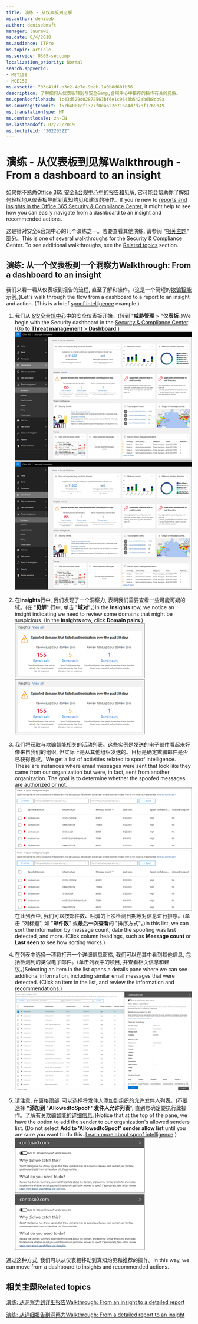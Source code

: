 ```yaml
---
title: 演练 - 从仪表板到见解
ms.author: deniseb
author: denisebmsft
manager: laurawi
ms.date: 6/4/2018
ms.audience: ITPro
ms.topic: article
ms.service: O365-seccomp
localization_priority: Normal
search.appverid:
- MET150
- MOE150
ms.assetid: 703c41df-b3e2-4e7e-9eeb-1a0b8d60fb56
description: 了解如何从仪表板转到与安全&amp;合规中心中推荐的操作有关的见解。
ms.openlocfilehash: 1c43d529d02872563bf6e1c9643b542ab6b8db9a
ms.sourcegitcommit: f57b4001ef1327f0ea622e716a4d7d78f1769b49
ms.translationtype: MT
ms.contentlocale: zh-CN
ms.lasthandoff: 02/23/2019
ms.locfileid: "30220522"
---
```

# <a name="walkthrough---from-a-dashboard-to-an-insight"></a><span data-ttu-id="a1bd4-103">演练 - 从仪表板到见解</span><span class="sxs-lookup"><span data-stu-id="a1bd4-103">Walkthrough - From a dashboard to an insight</span></span>

<span data-ttu-id="a1bd4-104">如果你不熟悉[Office 365 安全&amp;合规中心中的报告和见解](reports-and-insights-in-security-and-compliance.md), 它可能会帮助你了解如何轻松地从仪表板导航到真知灼见和建议的操作。</span><span class="sxs-lookup"><span data-stu-id="a1bd4-104">If you're new to [reports and insights in the Office 365 Security &amp; Compliance Center](reports-and-insights-in-security-and-compliance.md), it might help to see how you can easily navigate from a dashboard to an insight and recommended actions.</span></span> 
  
<span data-ttu-id="a1bd4-p101">这是针对安全&amp;合规中心的几个演练之一。若要查看其他演练, 请参阅 "[相关主题](#related-topics)" 部分。</span><span class="sxs-lookup"><span data-stu-id="a1bd4-p101">This is one of several walkthroughs for the Security &amp; Compliance Center. To see additional walkthroughs, see the [Related topics](#related-topics) section.</span></span> 
  
## <a name="walkthrough-from-a-dashboard-to-an-insight"></a><span data-ttu-id="a1bd4-107">演练: 从一个仪表板到一个洞察力</span><span class="sxs-lookup"><span data-stu-id="a1bd4-107">Walkthrough: From a dashboard to an insight</span></span>

<span data-ttu-id="a1bd4-p102">我们来看一看从仪表板到报告的流程, 直至了解和操作。(这是一个简短的[欺骗智能](learn-about-spoof-intelligence.md)示例。)</span><span class="sxs-lookup"><span data-stu-id="a1bd4-p102">Let's walk through the flow from a dashboard to a report to an insight and action. (This is a brief [spoof intelligence](learn-about-spoof-intelligence.md) example.)</span></span> 
  
1. <span data-ttu-id="a1bd4-p103">我们从[ &amp;安全合规中心](https://protection.office.com)中的安全仪表板开始。(转到 "**威胁管理** \> "**仪表板**。)</span><span class="sxs-lookup"><span data-stu-id="a1bd4-p103">We begin with the Security dashboard in the [Security &amp; Compliance Center](https://protection.office.com). (Go to **Threat management** \> **Dashboard**.)</span></span><br><span data-ttu-id="a1bd4-112">![在 "安全&amp;合规性中心" 中, \>选择 "威胁管理仪表板"](media/05a38660-eb13-4960-a266-11809c453d95.png)</span><span class="sxs-lookup"><span data-stu-id="a1bd4-112">![In the Security &amp; Compliance Center, choose Threat management \> Dashboard](media/05a38660-eb13-4960-a266-11809c453d95.png)</span></span><br>
  
2. <span data-ttu-id="a1bd4-p104">在**Insights**行中, 我们发现了一个洞察力, 表明我们需要查看一些可能可疑的域。(在 "**见解**" 行中, 单击 "**域对**"。)</span><span class="sxs-lookup"><span data-stu-id="a1bd4-p104">In the **Insights** row, we notice an insight indicating we need to review some domains that might be suspicious. (In the **Insights** row, click **Domain pairs**.)</span></span><br><span data-ttu-id="a1bd4-115">![Insights 行提到了潜在的欺骗问题](media/dd1d0cb3-3201-45d7-b41d-18a0944fe85d.png)</span><span class="sxs-lookup"><span data-stu-id="a1bd4-115">![The Insights row mentions potential spoofing concerns](media/dd1d0cb3-3201-45d7-b41d-18a0944fe85d.png)</span></span><br>
  
3. <span data-ttu-id="a1bd4-p105">我们将获取与欺骗智能相关的活动列表。这些实例是发送的电子邮件看起来好像来自我们的组织, 但实际上是从其他组织发送的。目标是确定欺骗邮件是否已获得授权。</span><span class="sxs-lookup"><span data-stu-id="a1bd4-p105">We get a list of activities related to spoof intelligence. These are instances where email messages were sent that look like they came from our organization but were, in fact, sent from another organization. The goal is to determine whether the spoofed messages are authorized or not.</span></span><br><span data-ttu-id="a1bd4-119">![欺骗性智能见解](media/a2e2b4fd-0c1e-499f-8401-cf3089da82fa.png)</span><span class="sxs-lookup"><span data-stu-id="a1bd4-119">![Spoof intelligence insights](media/a2e2b4fd-0c1e-499f-8401-cf3089da82fa.png)</span></span><br><span data-ttu-id="a1bd4-p106">在此列表中, 我们可以按邮件数、哄骗的上次检测日期等对信息进行排序。(单击 "列标题", 如 "**邮件数**" 或**最后一次查看**的 "排序方式"。)</span><span class="sxs-lookup"><span data-stu-id="a1bd4-p106">In this list, we can sort the information by message count, date the spoofing was last detected, and more. (Click column headings, such as **Message count** or **Last seen** to see how sorting works.)</span></span> 
    
4. <span data-ttu-id="a1bd4-p107">在列表中选择一项将打开一个详细信息窗格, 我们可以在其中看到其他信息, 包括检测到的类似电子邮件。(单击列表中的项目, 并查看相关信息和建议。)</span><span class="sxs-lookup"><span data-stu-id="a1bd4-p107">Selecting an item in the list opens a details pane where we can see additional information, including similar email messages that were detected. (Click an item in the list, and review the information and recommendations.)</span></span><br>![选择项目时将打开一个详细信息窗格](media/7ad1faa5-6ca2-474e-a609-eb275e0a8e59.png)<br>
  
5. <span data-ttu-id="a1bd4-p108">请注意, 在窗格顶部, 可以选择将发件人添加到组织的允许发件人列表。(不要选择 **"添加到 ' AllowedtoSpoof ' 发件人允许列表**", 直到您确定要执行此操作。[了解有关欺骗智能的详细信息](learn-about-spoof-intelligence.md)。)</span><span class="sxs-lookup"><span data-stu-id="a1bd4-p108">Notice that at the top of the pane, we have the option to add the sender to our organization's allowed senders list. (Do not select **Add to 'AllowedtoSpoof' sender allow list** until you are sure you want to do this. [Learn more about spoof intelligence](learn-about-spoof-intelligence.md).)</span></span><br><span data-ttu-id="a1bd4-128">![您可以授权发件人](media/caf0c20a-6047-486d-8060-5a229a3de49f.png)</span><span class="sxs-lookup"><span data-stu-id="a1bd4-128">![You can authorize a sender](media/caf0c20a-6047-486d-8060-5a229a3de49f.png)</span></span>
  
<span data-ttu-id="a1bd4-129">通过这种方式, 我们可以从仪表板移动到真知灼见和推荐的操作。</span><span class="sxs-lookup"><span data-stu-id="a1bd4-129">In this way, we can move from a dashboard to insights and recommended actions.</span></span>
  
## <a name="related-topics"></a><span data-ttu-id="a1bd4-130">相关主题</span><span class="sxs-lookup"><span data-stu-id="a1bd4-130">Related topics</span></span>

[<span data-ttu-id="a1bd4-131">演练: 从洞察力到详细报告</span><span class="sxs-lookup"><span data-stu-id="a1bd4-131">Walkthrough: From an insight to a detailed report</span></span>](from-an-insight-to-a-detailed-report.md)
  
[<span data-ttu-id="a1bd4-132">演练: 从详细报告到洞察力</span><span class="sxs-lookup"><span data-stu-id="a1bd4-132">Walkthrough: From a detailed report to an insight</span></span>](from-a-detailed-report-to-an-insight.md)
  

